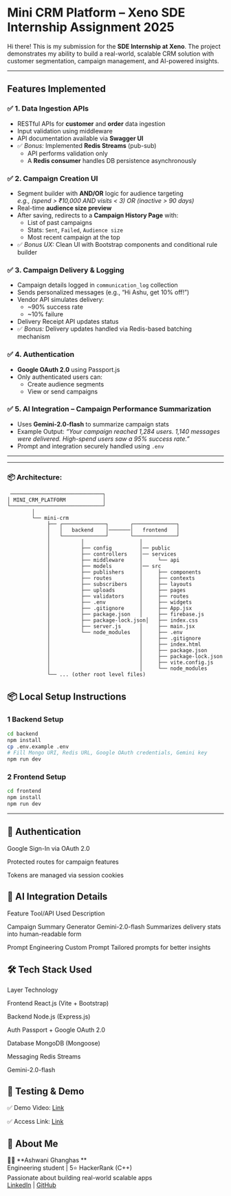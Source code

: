 #  Mini CRM Platform – Xeno SDE Internship Assignment 2025

Hi there! 
This is my submission for the **SDE Internship at Xeno**. The project demonstrates my ability to build a real-world, scalable CRM solution with customer segmentation, campaign management, and AI-powered insights.

---

##  Features Implemented

### ✅ 1. Data Ingestion APIs
- RESTful APIs for **customer** and **order** data ingestion
- Input validation using middleware
- API documentation available via **Swagger UI**
- ✅ *Bonus:* Implemented **Redis Streams** (pub-sub)
  - API performs validation only
  - A **Redis consumer** handles DB persistence asynchronously

### ✅ 2. Campaign Creation UI
- Segment builder with **AND/OR** logic for audience targeting  
  _e.g., (spend > ₹10,000 AND visits < 3) OR (inactive > 90 days)_
- Real-time **audience size preview**
- After saving, redirects to a **Campaign History Page** with:
  - List of past campaigns
  - Stats: `Sent`, `Failed`, `Audience size`
  - Most recent campaign at the top
- ✅ *Bonus UX:* Clean UI with Bootstrap components and conditional rule builder

### ✅ 3. Campaign Delivery & Logging
- Campaign details logged in `communication_log` collection
- Sends personalized messages (e.g., “Hi Ashu, get 10% off!”)
- Vendor API simulates delivery:
  - ~90% success rate
  - ~10% failure
- Delivery Receipt API updates status
- ✅ *Bonus:* Delivery updates handled via Redis-based batching mechanism

### ✅ 4. Authentication
- **Google OAuth 2.0** using Passport.js
- Only authenticated users can:
  - Create audience segments
  - View or send campaigns

### ✅ 5. AI Integration – Campaign Performance Summarization
- Uses **Gemini-2.0-flash** to summarize campaign stats
- Example Output:
  _“Your campaign reached 1,284 users. 1,140 messages were delivered. High-spend users saw a 95% success rate.”_
- Prompt and integration securely handled using `.env`

---

---

### 📦 Architecture:

```plaintext
 ──────────────────────────────┐
│ MINI_CRM_PLATFORM            │
└──────────────────────────────┘
        │
        └── mini-crm
             ├── ┌──────────────┐       ┌──────────────┐
             │   │   backend    │───────│   frontend   │
             │   └──────────────┘       └──────────────┘
             │          │                  │
             │          ├── config         │── public
             │          ├── controllers    │── services
             │          ├── middleware     │     └── api
             │          ├── models         │── src
             │          ├── publishers     │     ├── components
             │          ├── routes         │     ├── contexts
             │          ├── subscribers    │     ├── layouts
             │          ├── uploads        │     ├── pages
             │          ├── validators     │     ├── routes
             │          ├── .env           │     ├── widgets
             │          ├── .gitignore     │     ├── App.jsx
             │          ├── package.json   │     ├── firebase.js
             │          ├── package-lock.json│   ├── index.css
             │          ├── server.js      │     ├── main.jsx
             │          └── node_modules   │     ├── .env
             │                             │     ├── .gitignore
             │                             │     ├── index.html
             │                             │     ├── package.json
             │                             │     ├── package-lock.json
             │                             │     ├── vite.config.js
             │                             │     └── node_modules
             └── ... (other root level files)
```

## 📦 Local Setup Instructions

### 1 Backend Setup

```bash
cd backend
npm install
cp .env.example .env
# Fill Mongo URI, Redis URL, Google OAuth credentials, Gemini key
npm run dev
```
### 2 Frontend Setup
```bash
cd frontend
npm install
npm run dev
```
---
## 🔐 Authentication
Google Sign-In via OAuth 2.0

Protected routes for campaign features

Tokens are managed via session cookies

## 🧠 AI Integration Details
Feature	Tool/API Used	Description

Campaign Summary Generator	Gemini-2.0-flash	Summarizes delivery stats into human-readable form

Prompt Engineering	Custom Prompt	Tailored prompts for better insights

## 🛠 Tech Stack Used
Layer	Technology

Frontend	React.js (Vite + Bootstrap)

Backend	Node.js (Express.js)

Auth	Passport + Google OAuth 2.0

Database	MongoDB (Mongoose)

Messaging	Redis Streams

Gemini-2.0-flash

## 🧪 Testing & Demo

✅ Demo Video: [Link](https://mini-crm-platform-3svv.vercel.app/dashboard)

✅ Access Link: [Link](https://mini-crm-platform-3svv.vercel.app/dashboard)

## 🙋 About Me

👨‍💻 **Ashwani Ghanghas **  
Engineering student | 5⭐ HackerRank (C++)  
Passionate about building real-world scalable apps  
[LinkedIn](https://www.linkedin.com/in/ashwanighanghas) | [GitHub](https://github.com/GHANGHASASHWANI)



